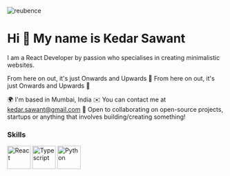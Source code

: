 <p align="left"> <img src="https://komarev.com/ghpvc/?username=reubence" alt="reubence" /> </p>

Hi 👋 My name is Kedar Sawant
==============================

I am a React Developer by passion who specialises in creating minimalistic websites.

From here on out, it's just Onwards and Upwards 🚀
From here on out, it's just Onwards and Upwards 🚀 


🌍  I'm based in Mumbai, India
✉️  You can contact me at kedar.sawant@gmail.com
🤝 Open to collaborating on open-source projects, startups or anything that involves building/creating something!

### Skills

<p align="left">
<a href="https://reactjs.org/" target="_blank" rel="noreferrer"><img src="https://raw.githubusercontent.com/danielcranney/readme-generator/main/public/icons/skills/react-colored.svg" width="54" height="54" alt="React" /></a>
<a href="https://www.javascript.com/" target="_blank" rel="noreferrer"><img src="https://raw.githubusercontent.com/danielcranney/readme-generator/main/public/icons/skills/javascript-colored.svg" width="54" height="54" alt="Typescript" /></a>
<a href="https://www.python.org/" target="_blank" rel="noreferrer"><img src="https://raw.githubusercontent.com/danielcranney/readme-generator/main/public/icons/skills/python-colored.svg" width="54" height="54" alt="Python" /></a>
</p>






